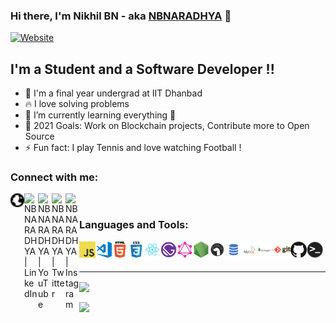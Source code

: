 ### Hi there, I'm Nikhil BN - aka [NBNARADHYA][website] 👋

[![Website](https://img.shields.io/website?label=nikhilbn.netlify.app&style=for-the-badge&url=https%3A%2F%2Fnikhilbn.netlify.app)](https://nikhilbn.netlify.app)

## I'm a Student and a Software Developer !!

- 🏫 I'm a final year undergrad at IIT Dhanbad
- 🔥 I love solving problems
- 📗 I’m currently learning everything 🤣
- 🥅 2021 Goals: Work on Blockchain projects, Contribute more to Open Source
- ⚡ Fun fact: I play Tennis and love watching Football !


### Connect with me:

[<img align="left" alt="nikhilbn.netlify.app" width="22px" src="https://raw.githubusercontent.com/iconic/open-iconic/master/svg/globe.svg" />][website]
[<img align="left" alt="NBNARADHYA | LinkedIn" width="22px" src="https://cdn.jsdelivr.net/npm/simple-icons@v3/icons/linkedin.svg" />][linkedin]
[<img align="left" alt="NBNARADHYA | YouTube" width="22px" src="https://cdn.jsdelivr.net/npm/simple-icons@v3/icons/youtube.svg" />][youtube]
[<img align="left" alt="NBNARADHYA | Twitter" width="22px" src="https://cdn.jsdelivr.net/npm/simple-icons@v3/icons/twitter.svg" />][twitter]
[<img align="left" alt="NBNARADHYA | Instagram" width="22px" src="https://cdn.jsdelivr.net/npm/simple-icons@v3/icons/instagram.svg" />][instagram]

<br />

### Languages and Tools:

[<img align="left" alt="JavaScript" width="26px" src="https://raw.githubusercontent.com/github/explore/80688e429a7d4ef2fca1e82350fe8e3517d3494d/topics/javascript/javascript.png" />][website]
[<img align="left" alt="Visual Studio Code" width="26px" src="https://raw.githubusercontent.com/github/explore/80688e429a7d4ef2fca1e82350fe8e3517d3494d/topics/visual-studio-code/visual-studio-code.png" />][website]
[<img align="left" alt="HTML5" width="26px" src="https://raw.githubusercontent.com/github/explore/80688e429a7d4ef2fca1e82350fe8e3517d3494d/topics/html/html.png" />][website]
[<img align="left" alt="CSS3" width="26px" src="https://raw.githubusercontent.com/github/explore/80688e429a7d4ef2fca1e82350fe8e3517d3494d/topics/css/css.png" />][website]
[<img align="left" alt="React" width="26px" src="https://raw.githubusercontent.com/github/explore/80688e429a7d4ef2fca1e82350fe8e3517d3494d/topics/react/react.png" />][website]
[<img align="left" alt="Gatsby" width="26px" src="https://raw.githubusercontent.com/github/explore/e94815998e4e0713912fed477a1f346ec04c3da2/topics/gatsby/gatsby.png" />][website]
[<img align="left" alt="GraphQL" width="26px" src="https://raw.githubusercontent.com/github/explore/80688e429a7d4ef2fca1e82350fe8e3517d3494d/topics/graphql/graphql.png" />][website]
[<img align="left" alt="Node.js" width="26px" src="https://raw.githubusercontent.com/github/explore/80688e429a7d4ef2fca1e82350fe8e3517d3494d/topics/nodejs/nodejs.png" />][website]
[<img align="left" alt="Deno" width="26px" src="https://raw.githubusercontent.com/github/explore/361e2821e2dea67711cde99c9c40ed357061cf27/topics/deno/deno.png" />][website]
[<img align="left" alt="SQL" width="26px" src="https://raw.githubusercontent.com/github/explore/80688e429a7d4ef2fca1e82350fe8e3517d3494d/topics/sql/sql.png" />][website]
[<img align="left" alt="MySQL" width="26px" src="https://raw.githubusercontent.com/github/explore/80688e429a7d4ef2fca1e82350fe8e3517d3494d/topics/mysql/mysql.png" />][website]
[<img align="left" alt="MongoDB" width="26px" src="https://raw.githubusercontent.com/github/explore/80688e429a7d4ef2fca1e82350fe8e3517d3494d/topics/mongodb/mongodb.png" />][website]
[<img align="left" alt="Git" width="26px" src="https://raw.githubusercontent.com/github/explore/80688e429a7d4ef2fca1e82350fe8e3517d3494d/topics/git/git.png" />][website]
[<img align="left" alt="GitHub" width="26px" src="https://raw.githubusercontent.com/github/explore/78df643247d429f6cc873026c0622819ad797942/topics/github/github.png" />][website]
[<img align="left" alt="Terminal" width="26px" src="https://raw.githubusercontent.com/github/explore/80688e429a7d4ef2fca1e82350fe8e3517d3494d/topics/terminal/terminal.png" />][website]

<br />
<br />

---

<a href="https://github.com/NBNARADHYA"><img align="center" src="https://github-readme-stats.vercel.app/api?username=NBNARADHYA&show_icons=true&count_private=true&hide=stars,issues&theme=dark" /></a>

<a href="https://github.com/NBNARADHYA"><img align="center" src="https://github-readme-stats.vercel.app/api/top-langs/?username=NBNARADHYA&hide=jupyter%20notebook,java&&layout=compact" /></a>


[website]: https://nikhilbn.netlify.app
[linkedin]: https://www.linkedin.com/in/nikhil-bn-71b893186/
[youtube]: https://www.youtube.com/channel/UCJZXUwCGmsuS3XDKPgtpPTg
[twitter]: https://twitter.com/NIKHILBN10
[instagram]: https://instagram.com/nikhilbn5